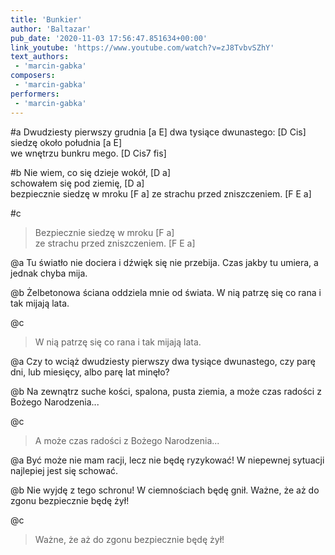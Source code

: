 ```yaml
---
title: 'Bunkier'
author: 'Baltazar'
pub_date: '2020-11-03 17:56:47.851634+00:00'
link_youtube: 'https://www.youtube.com/watch?v=zJ8TvbvSZhY'
text_authors:
 - 'marcin-gabka'
composers:
 - 'marcin-gabka'
performers:
 - 'marcin-gabka'
---
```


#a
Dwudziesty pierwszy grudnia [a E]
dwa tysiące dwunastego: [D Cis]  
siedzę około południa [a E]          
we wnętrzu bunkru mego. [D Cis7 fis]

#b
Nie wiem, co się dzieje wokół, [D a]         
schowałem się pod ziemię, [D  a]         
bezpiecznie siedzę w mroku [F a]
ze strachu przed zniszczeniem.        [F E a] 
        
#c
>Bezpiecznie siedzę w mroku [F a]      
>ze strachu przed zniszczeniem. [F E a]

@a
Tu światło nie dociera
i dźwięk się nie przebija.
Czas jakby tu umiera, 
a jednak chyba mija.

@b
Żelbetonowa ściana
oddziela mnie od świata.
W nią patrzę się co rana
i tak mijają lata.

@c
>W nią patrzę się co rana
>i tak mijają lata.

@a
Czy to wciąż dwudziesty pierwszy 
dwa tysiące dwunastego,
czy parę dni, lub miesięcy,
albo parę lat minęło?

@b
Na zewnątrz suche kości,
spalona, pusta ziemia,
a może czas radości
z Bożego Narodzenia...

@c
>A może czas radości
>z Bożego Narodzenia...

@a
Być może nie mam racji,
lecz nie będę ryzykować!
W niepewnej sytuacji
najlepiej jest się schować.

@b
Nie wyjdę z tego schronu! 
W ciemnościach będę gnił.
Ważne, że aż do zgonu
bezpiecznie będę żył!

@c
>Ważne, że aż do zgonu
>bezpiecznie będę żył!